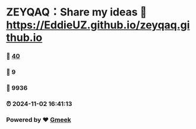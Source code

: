 # ZEYQAQ：Share my ideas :link: https://EddieUZ.github.io/zeyqaq.github.io 
### :page_facing_up: [40](https://EddieUZ.github.io/zeyqaq.github.io/tag.html) 
### :speech_balloon: 9 
### :hibiscus: 9936 
### :alarm_clock: 2024-11-02 16:41:13 
### Powered by :heart: [Gmeek](https://github.com/Meekdai/Gmeek)
